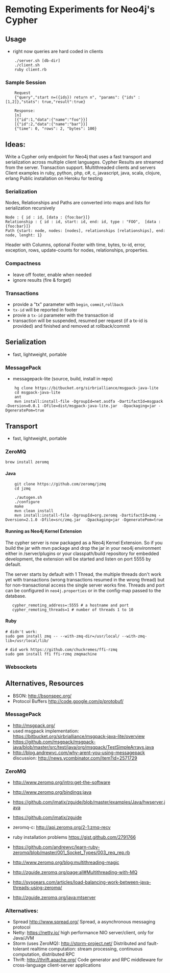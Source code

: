 # Remoting Experiments for Neo4j's Cypher

## Usage

* right now queries are hard coded in clients

````
    ./server.sh [db-dir]
    ./client.sh
    ruby client.rb
````

### Sample Session

````
    Request
    {"query","start n=({ids}) return n", "params": {"ids" : [1,2]},"stats": true,"result":true}

    Response:
    [n]
    [{"id":1,"data":{"name":"foo"}}]
    [{"id":2,"data":{"name":"bar"}}]
    {"time": 0, "rows": 2, "bytes": 100}
````

## Ideas:

Write a Cypher only endpoint for Neo4j that uses a fast transport and serialization across multiple client languages.
Cypher Results are streamed from the server. Transaction support. Multithreaded clients and servers
Client examples in ruby, python, php, c#, c, javascript, java, scala, clojure, erlang
Public installation on Heroku for testing

### Serialization
Nodes, Relationships and Paths are converted into maps and lists for serialization recursively
 
    Node : { id : id, [data : {foo:bar}]}
    Relationship : { id : id, start: id, end: id, type : "FOO",  [data : {foo:bar}]}
    Path {start: node, nodes: [nodes], relationships [relationships], end: node, lenght: 1}

Header with Columns, optional Footer with time, bytes, tx-id, error, exception, rows, update-counts for nodes, relationships, properties.

### Compactness

* leave off footer, enable when needed
* ignore results (fire & forget)

### Transactions

* provide a "tx" parameter with `begin`, `commit`,`rollback`
* `tx-id` will be reported in footer
* provie a `tx-id` parameter with the transaction id    
* transaction will be suspended, resumed per request (if a tx-id is provided) and finished and removed at rollback/commit

## Serialization

* fast, lightweight, portable

### MessagePack

* messagepack-lite (source, build, install in repo)

````
    hg clone https://bitbucket.org/sirbrialliance/msgpack-java-lite
    cd msgpack-java-lite
    ant
    mvn install:install-file -DgroupId=net.asdfa -DartifactId=msgpack -Dversion=0.0.1 -Dfile=dist/msgpack-java-lite.jar  -Dpackaging=jar -DgeneratePom=true
````

## Transport

* fast, lightweight, portable

### ZeroMQ

    brew install zeromq

#### Java

````
    git clone https://github.com/zeromq/jzmq
    cd jzmq
 
    ./autogen.sh
    ./configure
    make
    mvn clean install
    mvn install:install-file -DgroupId=org.zeromq -DartifactId=zmq -Dversion=2.1.0 -Dfile=src/zmq.jar  -Dpackaging=jar -DgeneratePom=true
````

#### Running as Neo4j Kernel Extension

   The cypher server is now packaged as a Neo4j Kernel Extension. So if you build the jar with mvn package and drop the jar in your neo4j environment
   either in /server/plugins or your classpath/build repository for embedded development, the extension will be started and listen on port 5555 by default.
   
   The server starts by default with 1 Thread, the multiple threads don't work yet with transactions (wrong transactions resumed in the wrong thread) but for 
   non-transactional access the single server works fine. Threads and port can be configured in `neo4j.properties` or in the config-map passed to the database.

````
   cypher_remoting_address=:5555 # a hostname and port 
   cypher_remoting_threads=1 # number of threads 1 to 10
````

#### Ruby

    # didn't work: 
    sudo gem install zmq -- --with-zmq-dir=/usr/local/ --with-zmq-lib=/usr/local/lib/

    # did work https://github.com/chuckremes/ffi-rzmq
    sudo gem install ffi ffi-rzmq zmqmachine

### Websockets

## Alternatives, Resources

* BSON: http://bsonspec.org/
* Protocol Buffers http://code.google.com/p/protobuf/

### MessagePack

* http://msgpack.org/
* used msgpack implementation: https://bitbucket.org/sirbrialliance/msgpack-java-lite/overview
* https://github.com/msgpack/msgpack-java/blob/master/src/test/java/org/msgpack/TestSimpleArrays.java
* http://blog.andrewvc.com/why-arent-you-using-messagepack discussion: http://news.ycombinator.com/item?id=2571729

### ZeroMQ

* http://www.zeromq.org/intro:get-the-software
* http://www.zeromq.org/bindings:java
* https://github.com/imatix/zguide/blob/master/examples/Java/hwserver.java
* https://github.com/imatix/zguide
* zeromq-c: http://api.zeromq.org/2-1:zmq-recv

* ruby installation problems https://gist.github.com/2791766
* https://github.com/andrewvc/learn-ruby-zeromq/blob/master/001_Socket_Types/003_req_rep.rb
* http://www.zeromq.org/blog:multithreading-magic
* http://zguide.zeromq.org/page:all#Multithreading-with-MQ
* http://sysgears.com/articles/load-balancing-work-between-java-threads-using-zeromq/
* http://zguide.zeromq.org/java:mtserver


### Alternatives:
* Spread http://www.spread.org/ Spread, a asynchronous messaging protocol
* Netty: https://netty.io/ high performance NIO server/client, only for Java/JVM
* Storm (uses ZeroMQ): http://storm-project.net/ Distributed and fault-tolerant realtime computation: stream processing, continuous computation, distributed RPC
* Thrift: http://thrift.apache.org/ Code generator and RPC middleware for cross-language client-server applications
